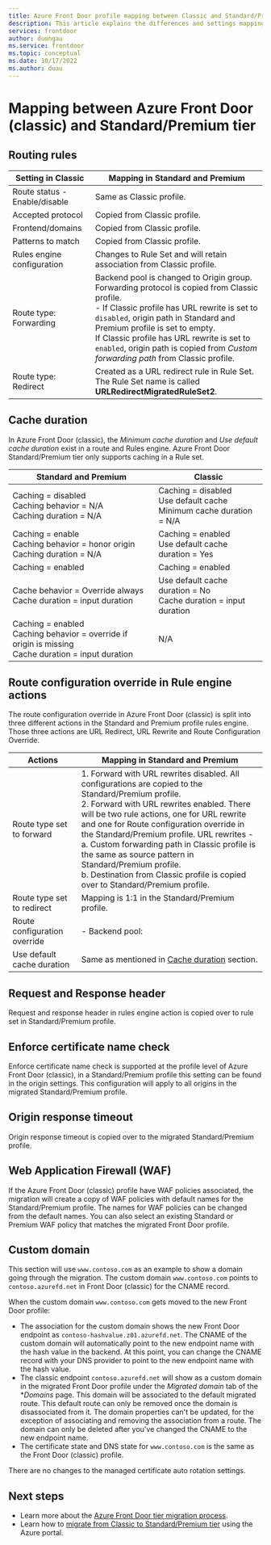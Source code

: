 ```yaml
---
title: Azure Front Door profile mapping between Classic and Standard/Premium tier
description: This article explains the differences and settings mapping between an Azure Front Door (classic) and Standard/Premium profile.
services: frontdoor
author: duongau
ms.service: frontdoor
ms.topic: conceptual
ms.date: 10/17/2022
ms.author: duau
---
```


# Mapping between Azure Front Door (classic) and Standard/Premium tier

## Routing rules

| Setting in Classic | Mapping in Standard and Premium |
|--|--|
| Route status - Enable/disable | Same as Classic profile. |
| Accepted protocol | Copied from Classic profile. |
| Frontend/domains | Copied from Classic profile. |
| Patterns to match | Copied from Classic profile. |
| Rules engine configuration | Changes to Rule Set and will retain association from Classic profile. |
| Route type: Forwarding | Backend pool is changed to Origin group. Forwarding protocol is copied from Classic profile. </br> - If Classic profile has URL rewrite is set to `disabled`, origin path in Standard and Premium profile is set to empty. </br> If Classic profile has URL rewrite is set to `enabled`, origin path is copied from *Custom forwarding path* from Classic profile. |
| Route type: Redirect | Created as a URL redirect rule in Rule Set. The Rule Set name is called **URLRedirectMigratedRuleSet2**. |

## Cache duration

In Azure Front Door (classic), the *Minimum cache duration* and *Use default cache duration* exist in a route and Rules engine. Azure Front Door Standard/Premium tier only supports caching in a Rule set.

| Standard and Premium | Classic |
|--|--|
| Caching = disabled</br>Caching behavior = N/A</br>Caching duration = N/A | Caching = disabled</br>Use default cache</br>Minimum cache duration = N/A |
| Caching = enable</br>Caching behavior = honor origin</br>Caching duration = N/A | Caching = enabled</br>Use default cache duration = Yes |
| Caching = enabled | Caching = enabled |
| Cache behavior = Override always</br>Cache duration = input duration | Use default cache duration = No</br>Cache duration = input duration |
| Caching = enabled</br>Caching behavior = override if origin is missing</br>Cache duration = input duration | N/A |

## Route configuration override in Rule engine actions

The route configuration override in Azure Front Door (classic) is split into three different actions in the Standard and Premium profile rules engine. Those three actions are URL Redirect, URL Rewrite and Route Configuration Override.

| Actions | Mapping in Standard and Premium |
|--|--|
| Route type set to forward | 1. Forward with URL rewrites disabled. All configurations are copied to the Standard/Premium profile.</br>2. Forward with URL rewrites enabled. There will be two rule actions, one for URL rewrite and one for Route configuration override in the Standard/Premium profile. URL rewrites -</br>a. Custom forwarding path in Classic profile is the same as source pattern in Standard/Premium profile.</br> b. Destination from Classic profile is copied over to Standard/Premium profile. |
| Route type set to redirect | Mapping is 1:1 in the Standard/Premium profile. |
| Route configuration override | - Backend pool: 
| Use default cache duration | Same as mentioned in [Cache duration](tier-mapping.md#cache-duration) section. |

## Request and Response header

Request and response header in rules engine action is copied over to rule set in Standard/Premium profile.

## Enforce certificate name check

Enforce certificate name check is supported at the profile level of Azure Front Door (classic), in a Standard/Premium profile this setting can be found in the origin settings. This configuration will apply to all origins in the migrated Standard/Premium profile.

## Origin response timeout

Origin response timeout is copied over to the migrated Standard/Premium profile.

## Web Application Firewall (WAF)

If the Azure Front Door (classic) profile have WAF policies associated, the migration will create a copy of WAF policies with default names for the Standard/Premium profile. The names for WAF policies can be changed from the default names. You can also select an existing Standard or Premium WAF policy that matches the migrated Front Door profile.

## Custom domain

This section will use `www.contoso.com` as an example to show a domain going through the migration. The custom domain `www.contoso.com` points to `contoso.azurefd.net` in Front Door (classic) for the CNAME record.

When the custom domain `www.contoso.com` gets moved to the new Front Door profile:
* The association for the custom domain shows the new Front Door endpoint as `contoso-hashvalue.z01.azurefd.net`. The CNAME of the custom domain will automatically point to the new endpoint name with the hash value in the backend. At this point, you can change the CNAME record with your DNS provider to point to the new endpoint name with the hash value.
* The classic endpoint `contoso.azurefd.net` will show as a custom domain in the migrated Front Door profile under the *Migrated domain* tab of the **Domains* page. This domain will be associated to the default migrated route. This default route can only be removed once the domain is disassociated from it. The domain properties can't be updated, for the exception of associating and removing the association from a route. The domain can only be deleted after you've changed the CNAME to the new endpoint name.
* The certificate state and DNS state for `www.contoso.com` is the same as the Front Door (classic) profile.

There are no changes to the managed certificate auto rotation settings.

## Next steps

* Learn more about the [Azure Front Door tier migration process](tier-migration.md).
* Learn how to [migrate from Classic to Standard/Premium tier](migrate-tier.md) using the Azure portal.
